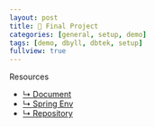 ```yaml
---
layout: post
title: 🎯 Final Project
categories: [general, setup, demo]
tags: [demo, dbyll, dbtek, setup]
fullview: true
---
```


Resources
- [↳ Document](https://jnuho.github.io/developmental)
- [↳ Spring Env](https://jnuho.github.io/spring-set-up)
- [↳ Repository](https://github.com/fggo/developMental)
